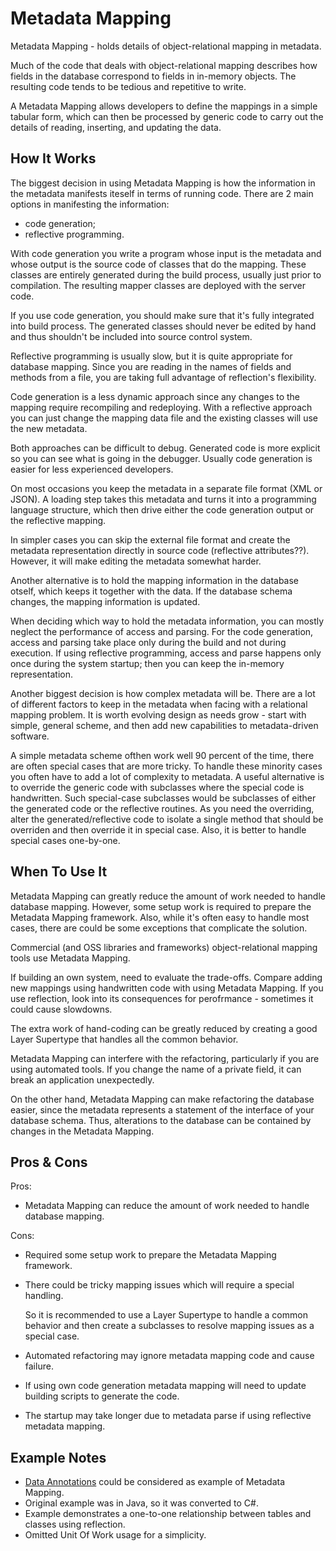﻿# Metadata Mapping

Metadata Mapping - holds details of object-relational mapping in metadata.

Much of the code that deals with object-relational mapping describes how fields
in the database correspond to fields in in-memory objects.
The resulting code tends to be tedious and repetitive to write.

A Metadata Mapping allows developers to define the mappings in a simple tabular form,
which can then be processed by generic code to carry out the details of
reading, inserting, and updating the data.

## How It Works

The biggest decision in using Metadata Mapping is how the information in the metadata
manifests iteself in terms of running code.
There are 2 main options in manifesting the information:

- code generation;
- reflective programming.

With code generation you write a program whose input is the metadata
and whose output is the source code of classes that do the mapping.
These classes are entirely generated during the build process, usually just prior to compilation.
The resulting mapper classes are deployed with the server code.

If you use code generation, you should make sure that it's fully integrated into build process.
The generated classes should never be edited by hand
and thus shouldn't be included into source control system.

Reflective programming is usually slow, but it is quite appropriate for database mapping.
Since you are reading in the names of fields and methods from a file,
you are taking full advantage of reflection's flexibility.

Code generation is a less dynamic approach since any changes to the mapping require recompiling
and redeploying.
With a reflective approach you can just change the mapping data file and the existing classes
will use the new metadata.

Both approaches can be difficult to debug.
Generated code is more explicit so you can see what is going in the debugger.
Usually code generation is easier for less experienced developers.

On most occasions you keep the metadata in a separate file format (XML or JSON).
A loading step takes this metadata and turns it into a programming language structure,
which then drive either the code generation output or the reflective mapping.

In simpler cases you can skip the external file format and
create the metadata representation directly in source code (reflective attributes??).
However, it will make editing the metadata somewhat harder.

Another alternative is to hold the mapping information in the database otself,
which keeps it together with the data.
If the database schema changes, the mapping information is updated.

When deciding which way to hold the metadata information,
you can mostly neglect the performance of access and parsing.
For the code generation, access and parsing take place only during the build
and not during execution.
If using reflective programming, access and parse happens only once during the system startup;
then you can keep the in-memory representation.

Another biggest decision is how complex metadata will be.
There are a lot of different factors to keep in the metadata
when facing with a relational mapping problem.
It is worth evolving design as needs grow - start with simple, general scheme,
and then add new capabilities to metadata-driven software.

A simple metadata scheme ofthen work well 90 percent of the time,
there are often special cases that are more tricky.
To handle these minority cases you often have to add a lot of complexity to metadata.
A useful alternative is to override the generic code
with subclasses where the special code is handwritten.
Such special-case subclasses would be subclasses of either the generated code or the reflective routines.
As you need the overriding, alter the generated/reflective code to isolate a single method
that should be overriden and then override it in special case.
Also, it is better to handle special cases one-by-one.

## When To Use It

Metadata Mapping can greatly reduce the amount of work needed to handle database mapping.
However, some setup work is required to prepare the Metadata Mapping framework.
Also, while it's often easy to handle most cases, there are could be some exceptions that
complicate the solution.

Commercial (and OSS libraries and frameworks) object-relational mapping tools use Metadata Mapping.

If building an own system, need to evaluate the trade-offs.
Compare adding new mappings using handwritten code with using Metadata Mapping.
If you use reflection, look into its consequences for perofrmance - sometimes it could cause slowdowns.

The extra work of hand-coding can be greatly reduced by creating a good Layer Supertype
that handles all the common behavior.

Metadata Mapping can interfere with the refactoring, particularly if you are using automated tools.
If you change the name of a private field, it can break an application unexpectedly.

On the other hand, Metadata Mapping can make refactoring the database easier, since
the metadata represents a statement of the interface of your database schema.
Thus, alterations to the database can be contained by changes in the Metadata Mapping.

## Pros & Cons

Pros:

- Metadata Mapping can reduce the amount of work needed to handle database mapping.

Cons:

- Required some setup work to prepare the Metadata Mapping framework.

- There could be tricky mapping issues which will require a special handling.

    So it is recommended to use a Layer Supertype to handle a common behavior and then
    create a subclasses to resolve mapping issues as a special case.

- Automated refactoring may ignore metadata mapping code and cause failure.

- If using own code generation metadata mapping will need to update building scripts to generate the code.

- The startup may take longer due to metadata parse if using reflective metadata mapping.

## Example Notes

- [Data Annotations](https://learn.microsoft.com/en-us/ef/core/modeling/entity-properties?tabs=data-annotations%2Cwith-nrt)
  could be considered as example of Metadata Mapping.
- Original example was in Java, so it was converted to C#.
- Example demonstrates a one-to-one relationship between tables and classes using reflection.
- Omitted Unit Of Work usage for a simplicity.
